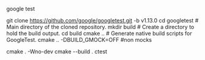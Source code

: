google test

git clone https://github.com/google/googletest.git -b v1.13.0
cd googletest        # Main directory of the cloned repository.
mkdir build          # Create a directory to hold the build output.
cd build
cmake ..             # Generate native build scripts for GoogleTest.
cmake .. -DBUILD_GMOCK=OFF #non mocks

cmake .  -Wno-dev
cmake --build .
ctest